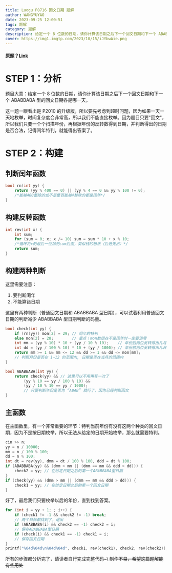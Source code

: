 ```yaml
---
title: Luogu P8716 回文日期 题解
author: WANGYUYAO
date: 2023-09-25 12:00:51
tags: 题解
category: 题解
description: 给定一个 8 位数的日期，请你计算该日期之后下一个回文日期和下一个 ABABBABA 型的回文日期各是哪一天。
cover: https://img1.imgtp.com/2023/10/15/iJYbwAie.png
---
```


#### 原题？[Link](https://www.luogu.com.cn/problem/P8716)

# STEP 1：分析

题目大意：给定一个 8 位数的日期，请你计算该日期之后下一个回文日期和下一个 ABABBABA 型的回文日期各是哪一天。

这一题一眼看出是 P2010 的升级版，所以要先考虑到超时问题，因为如果一天一天地枚举，时间复杂度会非常高，所以我们不能直接枚举。因为题目只要"回文"，所以我们只要一个个扫描年份，再根据年份的反转数得到日期，并判断得出的日期是否合法，记得闰年特判，就能得出答案了。

# STEP 2：构建
## 判断闰年函数
``` cpp
bool rn(int yy) {
	return (yy % 400 == 0) || (yy % 4 == 0 && yy % 100 != 0);
	/*能被400整除的或不是整百能被4整除的都是闰年*/
}
```

## 构建反转函数
``` cpp
int rev(int x) {
	int sum;
	for (sum = 0; x; x /= 10) sum = sum * 10 + x % 10;
	/*循环将x的最后一位加到sum后面，类似栈的想法（后进先出）*/
	return sum;
}
```
## 构建两种判断
这里需要注意：
1. 要判断闰年
2. 不能算错日期

这里有两种判断（普通回文日期和 ABABBABA 型日期），可以试着利用普通回文日期的判断减少 ABABBABA 型日期判断的码量。
``` cpp
bool check(int yy) {
	if (rn(yy)) mon[2] = 29; // 闰年的特判
	else mon[2] = 28;        // 重点！mon数组在不是闰年时一定要清零
	int mm = (yy % 10) * 10 + (yy / 10 % 10);    // 年份后两位反转得出几月
	int dd = (yy / 100 % 10) * 10 + (yy / 1000); // 年份前两位反转得出几日
	return mm >= 1 && mm <= 12 && dd >= 1 && dd <= mon[mm]; 
	// 判断月份是否在 1~12 的范围内, 日期是否在当月的范围内
}
```
``` cpp
bool ABABBABA(int yy) {
	return check(yy) && // 这里可以不用再写一次了
		(yy % 10 == yy / 100 % 10) && 
		(yy / 10 % 10 == yy / 1000); 
		// 只要判断年份是否为 “ABAB” 就行了，因为已经判断回文
}
```
## 主函数
在主函数里，有一个非常重要的环节：特判当前年份有没有这两个种类的回文日期，因为不是按日期枚举，所以无法从给定的日期开始枚举，那么就需要特判。
``` cpp
cin >> n;
yy = n / 10000;
mm = n / 100 % 100;
dd = n % 100;
int dt = rev(yy), dmm = dt / 100 % 100, ddd = dt % 100;
if (ABABBABA(yy) && (dmm > mm || (dmm == mm && ddd > dd))) {
	check2 = yy; // 在给定日期之后的第一个ABABBABA型日期
}
if (check(yy) && (dmm > mm || (dmm == mm && ddd > dd))) {
	check1 = yy; // 在给定日期之后的第一个回文日期
}
```
好了，最后我们只要枚举以后的年份，直到找到答案。
``` cpp
for (int i = yy + 1; ; i++) {
	if (check1 != -1 && check2 != -1) break;
    // 两个目标都找到了，退出
	if (ABABBABA(i) && check2 == -1) check2 = i;
    // 保存ABABBABA型日期
	if (check(i) && check1 == -1) check1 = i;
    // 保存回文日期
}
printf("%04d%04d\n%04d%04d", check1, rev(check1), check2, rev(check2));
```
所有的步骤都分析完了，请读者自行完成完整代码~\ ~~制作不易，希望这篇题解能有些用处~~
